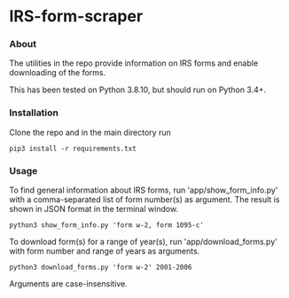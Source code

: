 # IRS-form-scraper

### About

The utilities in the repo provide information on IRS forms and enable downloading of the forms.

This has been tested on Python 3.8.10, but should run on Python 3.4+.

### Installation

Clone the repo and in the main directory run

```
pip3 install -r requirements.txt
```

### Usage

To find general information about IRS forms, run 'app/show_form_info.py' with a comma-separated list of form number(s) as argument. The result is shown in JSON format in the terminal window.

```
python3 show_form_info.py 'form w-2, form 1095-c'
```

To download form(s) for a range of year(s), run 'app/download_forms.py' with form number and range of years as arguments.

```
python3 download_forms.py 'form w-2' 2001-2006
```

Arguments are case-insensitive.


